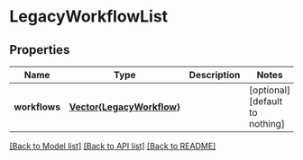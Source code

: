 # LegacyWorkflowList


## Properties
Name | Type | Description | Notes
------------ | ------------- | ------------- | -------------
**workflows** | [**Vector{LegacyWorkflow}**](LegacyWorkflow.md) |  | [optional] [default to nothing]


[[Back to Model list]](../README.md#models) [[Back to API list]](../README.md#api-endpoints) [[Back to README]](../README.md)


